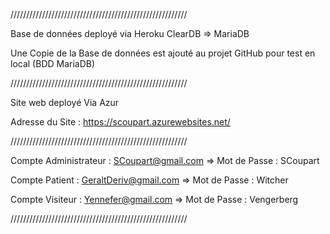////////////////////////////////////////////////////////

Base de données deployé via Heroku ClearDB => MariaDB

Une Copie de la Base de données est ajouté au projet GitHub pour test en local (BDD MariaDB)

////////////////////////////////////////////////////////

Site web deployé Via Azur

Adresse du Site : https://scoupart.azurewebsites.net/

////////////////////////////////////////////////////////

Compte Administrateur : SCoupart@gmail.com => Mot de Passe : SCoupart

Compte Patient : GeraltDeriv@gmail.com => Mot de Passe : Witcher

Compte Visiteur : Yennefer@gmail.com => Mot de Passe : Vengerberg

////////////////////////////////////////////////////////